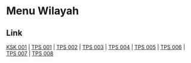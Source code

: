 # Menu Wilayah

## Link

[KSK 001](https://github.com/gigit-pemilu/pemilu-2024-99-luar-negeri/tree/main/pilpres/hitung-suara/sub/99-luar-negeri/sub/64-kuwait-city-kuwait/sub/01-kuwait-city-kuwait/sub/0001-kuwait-city-kuwait/sub/009-ksk-001)
 | 
[TPS 001](https://github.com/gigit-pemilu/pemilu-2024-99-luar-negeri/tree/main/pilpres/hitung-suara/sub/99-luar-negeri/sub/64-kuwait-city-kuwait/sub/01-kuwait-city-kuwait/sub/0001-kuwait-city-kuwait/sub/001-tps)
 | 
[TPS 002](https://github.com/gigit-pemilu/pemilu-2024-99-luar-negeri/tree/main/pilpres/hitung-suara/sub/99-luar-negeri/sub/64-kuwait-city-kuwait/sub/01-kuwait-city-kuwait/sub/0001-kuwait-city-kuwait/sub/002-tps)
 | 
[TPS 003](https://github.com/gigit-pemilu/pemilu-2024-99-luar-negeri/tree/main/pilpres/hitung-suara/sub/99-luar-negeri/sub/64-kuwait-city-kuwait/sub/01-kuwait-city-kuwait/sub/0001-kuwait-city-kuwait/sub/003-tps)
 | 
[TPS 004](https://github.com/gigit-pemilu/pemilu-2024-99-luar-negeri/tree/main/pilpres/hitung-suara/sub/99-luar-negeri/sub/64-kuwait-city-kuwait/sub/01-kuwait-city-kuwait/sub/0001-kuwait-city-kuwait/sub/004-tps)
 | 
[TPS 005](https://github.com/gigit-pemilu/pemilu-2024-99-luar-negeri/tree/main/pilpres/hitung-suara/sub/99-luar-negeri/sub/64-kuwait-city-kuwait/sub/01-kuwait-city-kuwait/sub/0001-kuwait-city-kuwait/sub/005-tps)
 | 
[TPS 006](https://github.com/gigit-pemilu/pemilu-2024-99-luar-negeri/tree/main/pilpres/hitung-suara/sub/99-luar-negeri/sub/64-kuwait-city-kuwait/sub/01-kuwait-city-kuwait/sub/0001-kuwait-city-kuwait/sub/006-tps)
 | 
[TPS 007](https://github.com/gigit-pemilu/pemilu-2024-99-luar-negeri/tree/main/pilpres/hitung-suara/sub/99-luar-negeri/sub/64-kuwait-city-kuwait/sub/01-kuwait-city-kuwait/sub/0001-kuwait-city-kuwait/sub/007-tps)
 | 
[TPS 008](https://github.com/gigit-pemilu/pemilu-2024-99-luar-negeri/tree/main/pilpres/hitung-suara/sub/99-luar-negeri/sub/64-kuwait-city-kuwait/sub/01-kuwait-city-kuwait/sub/0001-kuwait-city-kuwait/sub/008-tps)

